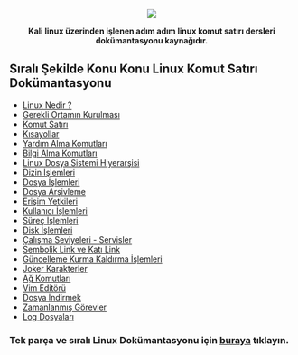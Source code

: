 <p align="center">
  <img src="https://raw.githubusercontent.com/taylanbildik/Linux_Dersleri/master/img/Ana%20Sayfa/linux_komut_sat%C4%B1r%C4%B1_logo.gif">
</p>

<p align="center" style="bold">
<b>Kali linux üzerinden işlenen adım adım linux komut satırı dersleri dokümantasyonu kaynağıdır.</b><br>
</p>

Sıralı Şekilde Konu Konu Linux Komut Satırı Dokümantasyonu
-
- [Linux Nedir ?](https://github.com/taylanbildik/Linux_Dersleri/tree/master/dok%C3%BCmantasyonlar/linux_nedir.md#linux-nedir-)
- [Gerekli Ortamın Kurulması](https://github.com/taylanbildik/Linux_Dersleri/tree/master/dok%C3%BCmantasyonlar/gerekli_ortam%C4%B1n_kurulmas%C4%B1.md#gerekli-ortam%C4%B1n-kurulmas%C4%B1)
- [Komut Satırı](https://github.com/taylanbildik/Linux_Dersleri/tree/master/dok%C3%BCmantasyonlar/komut_sat%C4%B1r%C4%B1.md#komut-sat%C4%B1r%C4%B1)
- [Kısayollar](https://github.com/taylanbildik/Linux_Dersleri/tree/master/dok%C3%BCmantasyonlar/k%C4%B1sayollar.md#k%C4%B1sayollar)
- [Yardım Alma Komutları](https://github.com/taylanbildik/Linux_Dersleri/tree/master/dok%C3%BCmantasyonlar/yard%C4%B1m_alma_komutlar%C4%B1.md#yard%C4%B1m-almak)
- [Bilgi Alma Komutları](https://github.com/taylanbildik/Linux_Dersleri/tree/master/dok%C3%BCmantasyonlar/bilgi_alma.md#bilgi-almak)
- [Linux Dosya Sistemi Hiyerarşisi](https://github.com/taylanbildik/Linux_Dersleri/tree/master/dok%C3%BCmantasyonlar/Linux_dosya_sistemi_hiyerar%C5%9Fisi.md#linux-dosya-sistemi-hiyerar%C5%9Fisi)
- [Dizin İşlemleri](https://github.com/taylanbildik/Linux_Dersleri/tree/master/dok%C3%BCmantasyonlar/dizin_i%C5%9Flemleri.md#dizinler-hakk%C4%B1nda)
- [Dosya İşlemleri](https://github.com/taylanbildik/Linux_Dersleri/tree/master/dok%C3%BCmantasyonlar/dosya_i%C5%9Flemleri.md#dosya-%C4%B0%C5%9Flemleri)
- [Dosya Arşivleme](https://github.com/taylanbildik/Linux_Dersleri/tree/master/dok%C3%BCmantasyonlar/dosya_ar%C5%9Fivleme.md#dosya-ar%C5%9Fiv-%C4%B0%C5%9Flemleri)
- [Erişim Yetkileri](https://github.com/taylanbildik/Linux_Dersleri/tree/master/dok%C3%BCmantasyonlar/eri%C5%9Fim_yetkileri.md#eri%C5%9Fim-yetkileri)
- [Kullanıcı İşlemleri](https://github.com/taylanbildik/Linux_Dersleri/tree/master/dok%C3%BCmantasyonlar/kullan%C4%B1c%C4%B1_i%C5%9Flemleri.md#kullan%C4%B1c%C4%B1-%C4%B0%C5%9Flemleri)
- [Süreç İşlemleri](https://github.com/taylanbildik/Linux_Dersleri/tree/master/dok%C3%BCmantasyonlar/s%C3%BCre%C3%A7_i%C5%9Flemleri.md#s%C3%BCre%C3%A7lerprocess)
- [Disk İşlemleri](https://github.com/taylanbildik/Linux_Dersleri/tree/master/dok%C3%BCmantasyonlar/disk_i%C5%9Flemleri.md#disk-%C4%B0%C5%9Flemleri)
- [Çalışma Seviyeleri - Servisler](https://github.com/taylanbildik/Linux_Dersleri/tree/master/dok%C3%BCmantasyonlar/%C3%A7al%C4%B1%C5%9Fma_seviyeleri-servisler.md#%C3%87al%C4%B1%C5%9Fma-seviyelerirunlevels)
- [Sembolik Link ve Katı Link](https://github.com/taylanbildik/Linux_Dersleri/tree/master/dok%C3%BCmantasyonlar/sembolik_link-ve-kat%C4%B1_link.md#sembolik-link-ve-kat%C4%B1-link)
- [Güncelleme Kurma Kaldırma İşlemleri](https://github.com/taylanbildik/Linux_Dersleri/tree/master/dok%C3%BCmantasyonlar/kurma-kald%C4%B1rma-g%C3%BCncelleme_i%C5%9Flemleri.md#kurma-kald%C4%B1rma-g%C3%BCncelleme-%C4%B0%C5%9Flemleri)
- [Joker Karakterler](https://github.com/taylanbildik/Linux_Dersleri/tree/master/dok%C3%BCmantasyonlar/joker_karakterler%28wildcards%29.md#joker-karakterlerwildcards)
- [Ağ Komutları](https://github.com/taylanbildik/Linux_Dersleri/tree/master/dok%C3%BCmantasyonlar/a%C4%9F_komutlar%C4%B1.md#a%C4%9Fnetwork-komutlar%C4%B1)
- [Vim Editörü](https://github.com/taylanbildik/Linux_Dersleri/tree/master/dok%C3%BCmantasyonlar/vim_edit%C3%B6r%C3%BC.md#vim-edit%C3%B6r%C3%BC)
- [Dosya İndirmek](https://github.com/taylanbildik/Linux_Dersleri/tree/master/dok%C3%BCmantasyonlar/konsoldan_dosya_indirmek.md#konsol-%C3%9Czerinden-dosya-%C4%B0ndirmek)
- [Zamanlanmış Görevler](https://github.com/taylanbildik/Linux_Dersleri/tree/master/dok%C3%BCmantasyonlar/zamanlam%C4%B1%C5%9F_g%C3%B6revler.md#zamanlanm%C4%B1%C5%9F-g%C3%B6revler)
- [Log Dosyaları](https://github.com/taylanbildik/Linux_Dersleri/tree/master/dok%C3%BCmantasyonlar/log_kay%C4%B1tlar%C4%B1.md#log-kay%C4%B1tlar%C4%B1)


### Tek parça ve sıralı Linux Dokümantasyonu için [buraya](https://github.com/taylanbildik/Linux_Dersleri/tree/master/dok%C3%BCmantasyonlar/Linux_dok%C3%BCmantasyonu.md) tıklayın.
